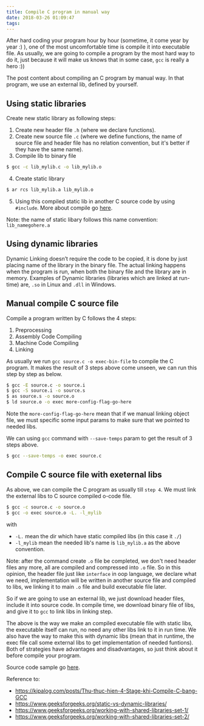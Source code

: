 ```yaml
---
title: Compile C program in manual way
date: 2018-03-26 01:09:47
tags:
---
```


After hard coding your program hour by hour (sometime, it come year by year :) ), one of the most uncomfortable time is compile it into executable file. As usually, we are going to compile a program by the most hard way to do it, just because it will make us knows that in some case, `gcc` is really a hero :))

The post content about compiling an C program by manual way. In that program, we use an external lib, defined by yourself.

## Using static libraries

Create new static library as following steps:

1. Create new header file `.h` (where we declare functions).
2. Create new source file `.c` (where we define functions, the name of source file and header file has no relation convention, but it's better if they have the same name).
3. Compile lib to binary file
```bash
$ gcc -c lib_mylib.c -o lib_mylib.o
```
4. Create static library
```bash
$ ar rcs lib_mylib.a lib_mylib.o 
```
5. Using this compiled static lib in another C source code by using `#include`. More about compile go [here](#manual-compile-c-source-file).

Note: the name of static libary follows this name convention: `lib_namegohere.a`

## Using dynamic libraries

Dynamic Linking doesn’t require the code to be copied, it is done by just placing name of the library in the binary file. The actual linking happens when the program is run, when both the binary file and the library are in memory. Examples of Dynamic libraries (libraries which are linked at run-time) are, `.so` in Linux and `.dll` in Windows.

## Manual compile C source file

Compile a program written by C follows the 4 steps:

1. Preprocessing
2. Assembly Code Compiling
3. Machine Code Compiling
4. Linking

As usually we run `gcc source.c -o exec-bin-file` to compile the C program. It makes the result of 3 steps above come unseen, we can run this step by step as below.

```bash
$ gcc -E source.c -o source.i
$ gcc -S source.i -o source.s
$ as source.s -o source.o
$ ld source.o -o exec more-config-flag-go-here
```

Note the `more-config-flag-go-here` mean that if we manual linking object file, we must specific some input params to make sure that we pointed to needed libs.

We can using `gcc` command with `--save-temps` param to get the result of 3 steps above.

```bash
$ gcc --save-temps -o exec source.c
```

## Compile C source file with exeternal libs

As above, we can compile the C program as usually till `step 4`. We must link the external libs to C source compiled o-code file.

```bash
$ gcc -c source.c -o source.o
$ gcc -o exec source.o -L. -l_mylib
```

with
- `-L.` mean the dir which have static compiled libs (in this case it `./`)
- `-l_mylib` mean the needed lib's name is `lib_mylib.a` as the above convention.

Note: after the command create `.o` file be completed, we don't need header files any more, all are compiled and compressed into `.o` file. So in this opinion, the header file just like `interface` in oop language, we declare what we need, implementation will be written in another source file and compiled to libs, we linking it to main `.o` file and build executable file later.

So if we are going to use an external lib, we just download header files, include it into source code. In compile time, we download binary file of libs, and give it to `gcc` to link libs in linking step.

The above is the way we make an compiled executable file with static libs, the executable itself can run, no need any other libs link to it in run time. We also have the way to make this with dynamic libs (mean that in runtime, the exec file call some external libs to get implementation of needed funtions). Both of strategies have advantages and disadvantages, so just think about it before compile your program.

Source code sample go [here](https://github.com/khanhtc1202/c-advance/tree/master/tricks/libs-build).

Reference to:
- https://kipalog.com/posts/Thu-thuc-hien-4-Stage-khi-Compile-C-bang-GCC
- https://www.geeksforgeeks.org/static-vs-dynamic-libraries/
- https://www.geeksforgeeks.org/working-with-shared-libraries-set-1/
- https://www.geeksforgeeks.org/working-with-shared-libraries-set-2/